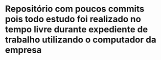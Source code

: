 # Repositório com poucos commits pois todo estudo foi realizado no tempo livre durante expediente de trabalho utilizando o computador da empresa
